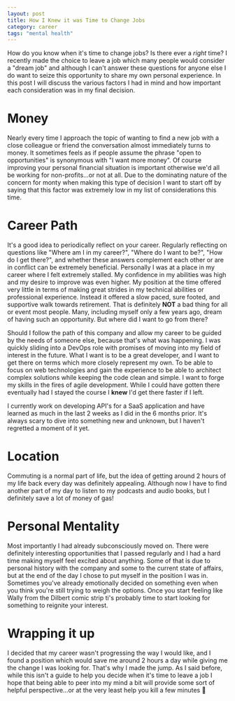 ```yaml
---
layout: post
title: How I Knew it was Time to Change Jobs
category: career
tags: "mental health"
---
```


How do you know when it's time to change jobs? Is there ever a *right* time? I recently made the choice to leave a job which many people would consider a "dream job" and although I can't answer these questions for anyone else I do want to seize this opportunity to share my own personal experience. In this post I will discuss the various factors I had in mind and how important each consideration was in my final decision.

# Money
Nearly every time I approach the topic of wanting to find a new job with a close colleague or friend the conversation almost immediately turns to money. It sometimes feels as if people assume the phrase "open to opportunities" is synonymous with "I want more money". Of course improving your personal financial situation is important otherwise we'd all be working for non-profits...or not at all. Due to the dominating nature of the concern for monty when making this type of decision I want to start off by saying that this factor was extremely low in my list of considerations this time.

# Career Path
It's a good idea to periodically reflect on your career. Regularly reflecting on questions like "Where am I in my career?", "Where do I want to be?", "How do I get there?", and whether these answers complement each other or are in conflict can be extremely beneficial. Personally I was at a place in my career where I felt extremely stalled. My confidence in my abilities was high and my desire to improve was even higher. My position at the time offered very little in terms of making great strides in my technical abilities or professional experience. Instead it offered a slow paced, sure footed, and supportive walk towards retirement. That is definitely **NOT** a bad thing for all or event most people. Many, including myself only a few years ago, dream of having such an opportunity. But where did I want to go from there?

Should I follow the path of this company and allow my career to be guided by the needs of someone else, because that's what was happening. I was quickly sliding into a DevOps role with promises of moving into my field of interest in the future. What I want is to be a great developer, and I want to get there on terms which more closely represent my own. To be able to focus on web technologies and gain the experience to be able to architect complex solutions while keeping the code clean and simple. I want to forge my skills in the fires of agile development. While I could have gotten there eventually had I stayed the course I **knew** I'd get there faster if I left.

I currently work on developing API's for a SaaS application and have learned as much in the last 2 weeks as I did in the 6 months prior. It's always scary to dive into something new and unknown, but I haven't regretted a moment of it yet.

# Location
Commuting is a normal part of life, but the idea of getting around 2 hours of my life back every day was definitely appealing. Although now I have to find another part of my day to listen to my podcasts and audio books, but I definitely save a lot of money of gas!

# Personal Mentality
Most importantly I had already subconsciously moved on. There were definitely interesting opportunities that I passed regularly and I had a hard time making myself feel excited about anything. Some of that is due to personal history with the company and some to the current state of affairs, but at the end of the day I chose to put myself in the position I was in. Sometimes you've already emotionally decided on something even when you think you're still trying to weigh the options. Once you start feeling like Wally from the Dilbert comic strip ti's probably time to start looking for something to reignite your interest.

# Wrapping it up
I decided that my career wasn't progressing the way I would like, and I found a position which would save me around 2 hours a day while giving me the change I was looking for. That's why I made the jump. As I said before, while this isn't a guide to help you decide when it's time to leave a job I hope that being able to peer into my mind a bit will provide some sort of helpful perspective...or at the very least help you kill a few minutes 🙂